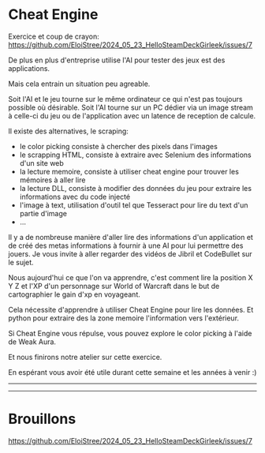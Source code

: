 # Cheat Engine

Exercice et coup de crayon: https://github.com/EloiStree/2024_05_23_HelloSteamDeckGirleek/issues/7

De plus en plus d'entreprise utilise l'AI pour tester des jeux est des applications. 

Mais cela entrain un situation peu agreable.

Soit l'AI et le jeu tourne sur le même ordinateur ce qui n'est pas toujours possible où désirable.
Soit l'AI tourne sur un PC dédier via un image stream à celle-ci du jeu ou de l'application avec un latence de reception de calcule.

Il existe des alternatives, le scraping:
- le color picking consiste à chercher des pixels dans l'images
- le scrapping HTML, consiste à extraire avec Selenium des informations d'un site web
- la lecture memoire, consiste à utiliser cheat engine pour trouver les mémoires à aller lire
- la lecture DLL, consiste à modifier des données du jeu pour extraire les informations avec du code injecté
- l'image à text, utilisation d'outil tel que Tesseract pour lire du text d'un partie d'image
-  ...

Il y a de nombreuse manière d'aller lire des informations d'un application et de créé des metas informations à fournir à une AI pour lui permettre des jouers.
Je vous invite à aller regarder des vidéos de Jibril et CodeBullet sur le sujet.

Nous aujourd'hui ce que l'on va apprendre, c'est comment lire la position X Y Z et l'XP d'un personnage sur World of Warcraft dans le but de cartographier le gain d'xp en voyageant.

Cela nécessite d'apprendre à utiliser Cheat Engine pour lire les données.
Et python pour extraire des la zone memoire l'information vers l'extérieur.

Si Cheat Engine vous répulse, vous pouvez explore le color picking à l'aide de Weak Aura.


Et nous finirons notre atelier sur cette exercice.

En espérant vous avoir été utile durant cette semaine et les années à venir :)


---------------


---------------

# Brouillons

https://github.com/EloiStree/2024_05_23_HelloSteamDeckGirleek/issues/7


